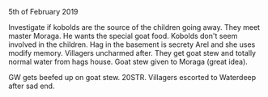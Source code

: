 5th of February 2019

Investigate if kobolds are the source of the children going away.
They meet master Moraga.
He wants the special goat food. Kobolds don't seem involved in the children.
Hag in the basement is secrety Arel and she uses modify memory.
Villagers uncharmed after.
They get goat stew and totally normal water from hags house.
Goat stew given to Moraga (great idea).

GW gets beefed up on goat stew. 20STR.
Villagers escorted to Waterdeep after sad end.